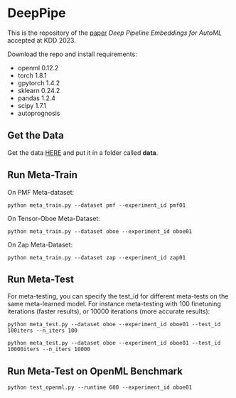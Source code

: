 # DeepPipe

This is the repository of the [paper](https://arxiv.org/abs/2305.14009) *Deep Pipeline Embeddings for AutoML* accepted at KDD 2023.

Download the repo and install requirements:

- openml 0.12.2
- torch 1.8.1
- gpytorch 1.4.2
- sklearn 0.24.2
- pandas 1.2.4
- scipy 1.7.1
- autoprognosis

## Get the Data

Get the data [HERE](https://www.dropbox.com/sh/mdd5p6g23cazeaw/AAChiIYcOaTicF388VEb9rYla?dl=0) and put it in a folder called **data**.

## Run Meta-Train

On PMF Meta-dataset:

`
python meta_train.py --dataset pmf --experiment_id pmf01
`

On Tensor-Oboe Meta-Dataset:

`
python meta_train.py --dataset oboe --experiment_id oboe01
`

On Zap Meta-Dataset:

`
python meta_train.py --dataset zap --experiment_id zap01
`

## Run Meta-Test

For meta-testing, you can specify the test_id for different meta-tests on the same meta-learned model. For instance meta-testing with 100 finetuning iterations (faster results), or 10000 iterations (more accurate results):

`
python meta_test.py --dataset oboe --experiment_id oboe01 --test_id 100iters --n_iters 100
`

`
python meta_test.py --dataset oboe --experiment_id oboe01 --test_id 10000iters --n_iters 10000
`



## Run Meta-Test on OpenML Benchmark

`
python test_openml.py --runtime 600 --experiment_id oboe01
`

